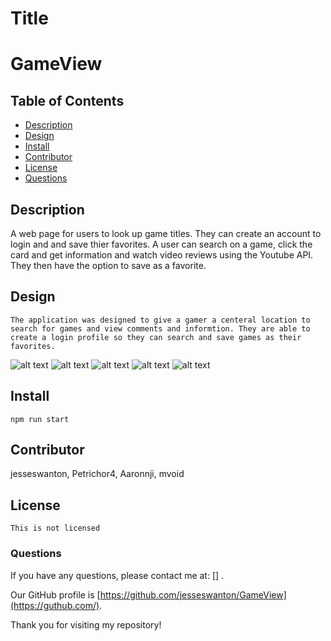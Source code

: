 
  # Title
   <h1>GameView </h1>
   

  ## Table of Contents

  - [Description](#description)
  - [Design](#design)
  - [Install](#install)
  - [Contributor](#contributor)
  - [License](#license)
  - [Questions](#questions)


  ## Description

   A web page for users to look up game titles. They can create an account to  login and and save thier favorites. A user can search on a game, click the card and get information and watch video reviews using the Youtube API. They then have the option to save as a favorite. 

  ## Design

    The application was designed to give a gamer a centeral location to search for games and view comments and informtion. They are able to create a login profile so they can search and save games as their favorites. 

![alt text](Develop/assets/game_view.png)
![alt text](Develop/assets/register_user.png)
![alt text](Develop/assets/login.png)
![alt text](Develop/assets/reviews.png)
![alt text](Develop/assets/favorits.png)

  ## Install

    npm run start

  ## Contributor

   jesseswanton, Petrichor4, Aaronnji, mvoid

  ## License

    This is not licensed  

  ### Questions

  If you have any questions, please contact me at: [] . 

 Our GitHub profile is [https://github.com/jesseswanton/GameView](https://guthub.com/).

  Thank you for visiting my repository!

